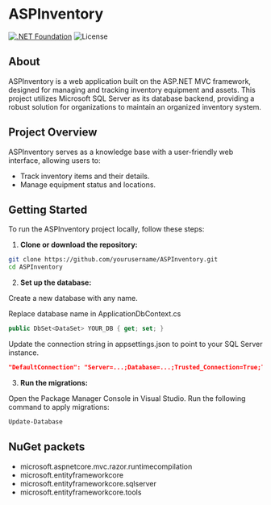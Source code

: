 # ASPInventory

[![.NET Foundation](https://img.shields.io/badge/.NET%20Foundation-blueviolet.svg)](https://www.dotnetfoundation.org/)
![License](https://img.shields.io/badge/License-MIT-blue)

## About

ASPInventory is a web application built on the ASP.NET MVC framework, designed for managing and tracking inventory equipment and assets. This project utilizes Microsoft SQL Server as its database backend, providing a robust solution for organizations to maintain an organized inventory system.

## Project Overview

ASPInventory serves as a knowledge base with a user-friendly web interface, allowing users to:

- Track inventory items and their details.
- Manage equipment status and locations.

## Getting Started

To run the ASPInventory project locally, follow these steps:

1. **Clone or download the repository:**
 ```bash
 git clone https://github.com/yourusername/ASPInventory.git
 cd ASPInventory 
```
2. **Set up the database:**

Create a new database with any name.

Replace database name in ApplicationDbContext.cs
```cs
public DbSet<DataSet> YOUR_DB { get; set; }
```
Update the connection string in appsettings.json to point to your SQL Server instance.
```json
"DefaultConnection": "Server=...;Database=...;Trusted_Connection=True;TrustServerCertificate=True"
```

3. **Run the migrations:**

Open the Package Manager Console in Visual Studio.
Run the following command to apply migrations:
```bash
Update-Database
```

## NuGet packets
- microsoft.aspnetcore.mvc.razor.runtimecompilation
- microsoft.entityframeworkcore
- microsoft.entityframeworkcore.sqlserver
- microsoft.entityframeworkcore.tools

